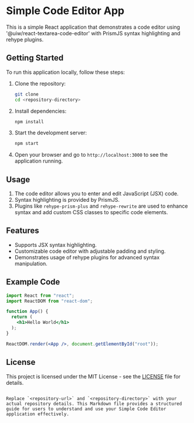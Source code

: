 # Simple Code Editor App

This is a simple React application that demonstrates a code editor using '@uiw/react-textarea-code-editor' with PrismJS syntax highlighting and rehype plugins.

## Getting Started

To run this application locally, follow these steps:

1. Clone the repository:

   ```bash
   git clone 
   cd <repository-directory>
   ```

2. Install dependencies:

   ```bash
   npm install
   ```

3. Start the development server:

   ```bash
   npm start
   ```

4. Open your browser and go to `http://localhost:3000` to see the application running.

## Usage

1. The code editor allows you to enter and edit JavaScript (JSX) code.
2. Syntax highlighting is provided by PrismJS.
3. Plugins like `rehype-prism-plus` and `rehype-rewrite` are used to enhance syntax and add custom CSS classes to specific code elements.

## Features

- Supports JSX syntax highlighting.
- Customizable code editor with adjustable padding and styling.
- Demonstrates usage of rehype plugins for advanced syntax manipulation.

## Example Code

```jsx
import React from "react";
import ReactDOM from "react-dom";

function App() {
  return (
    <h1>Hello World</h1>
  );
}

ReactDOM.render(<App />, document.getElementById("root"));
```

## License

This project is licensed under the MIT License - see the [LICENSE](./LICENSE) file for details.
```

Replace `<repository-url>` and `<repository-directory>` with your actual repository details. This Markdown file provides a structured guide for users to understand and use your Simple Code Editor application effectively.
